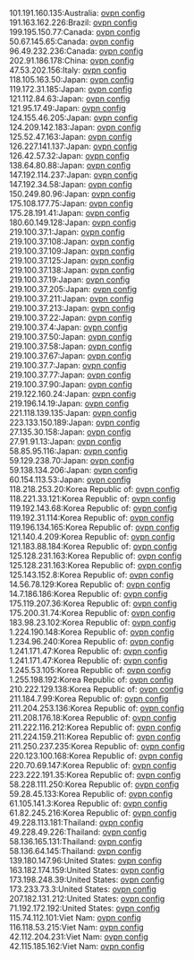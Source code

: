 101.191.160.135:Australia: [ovpn config](vpn/101_191_160_135.ovpn)  
191.163.162.226:Brazil: [ovpn config](vpn/191_163_162_226.ovpn)  
199.195.150.77:Canada: [ovpn config](vpn/199_195_150_77.ovpn)  
50.67.145.65:Canada: [ovpn config](vpn/50_67_145_65.ovpn)  
96.49.232.236:Canada: [ovpn config](vpn/96_49_232_236.ovpn)  
202.91.186.178:China: [ovpn config](vpn/202_91_186_178.ovpn)  
47.53.202.156:Italy: [ovpn config](vpn/47_53_202_156.ovpn)  
118.105.163.50:Japan: [ovpn config](vpn/118_105_163_50.ovpn)  
119.172.31.185:Japan: [ovpn config](vpn/119_172_31_185.ovpn)  
121.112.84.63:Japan: [ovpn config](vpn/121_112_84_63.ovpn)  
121.95.17.49:Japan: [ovpn config](vpn/121_95_17_49.ovpn)  
124.155.46.205:Japan: [ovpn config](vpn/124_155_46_205.ovpn)  
124.209.142.183:Japan: [ovpn config](vpn/124_209_142_183.ovpn)  
125.52.47.163:Japan: [ovpn config](vpn/125_52_47_163.ovpn)  
126.227.141.137:Japan: [ovpn config](vpn/126_227_141_137.ovpn)  
126.42.57.32:Japan: [ovpn config](vpn/126_42_57_32.ovpn)  
138.64.80.88:Japan: [ovpn config](vpn/138_64_80_88.ovpn)  
147.192.114.237:Japan: [ovpn config](vpn/147_192_114_237.ovpn)  
147.192.34.58:Japan: [ovpn config](vpn/147_192_34_58.ovpn)  
150.249.80.96:Japan: [ovpn config](vpn/150_249_80_96.ovpn)  
175.108.177.75:Japan: [ovpn config](vpn/175_108_177_75.ovpn)  
175.28.191.41:Japan: [ovpn config](vpn/175_28_191_41.ovpn)  
180.60.149.128:Japan: [ovpn config](vpn/180_60_149_128.ovpn)  
219.100.37.1:Japan: [ovpn config](vpn/219_100_37_1.ovpn)  
219.100.37.108:Japan: [ovpn config](vpn/219_100_37_108.ovpn)  
219.100.37.109:Japan: [ovpn config](vpn/219_100_37_109.ovpn)  
219.100.37.125:Japan: [ovpn config](vpn/219_100_37_125.ovpn)  
219.100.37.138:Japan: [ovpn config](vpn/219_100_37_138.ovpn)  
219.100.37.19:Japan: [ovpn config](vpn/219_100_37_19.ovpn)  
219.100.37.205:Japan: [ovpn config](vpn/219_100_37_205.ovpn)  
219.100.37.211:Japan: [ovpn config](vpn/219_100_37_211.ovpn)  
219.100.37.213:Japan: [ovpn config](vpn/219_100_37_213.ovpn)  
219.100.37.22:Japan: [ovpn config](vpn/219_100_37_22.ovpn)  
219.100.37.4:Japan: [ovpn config](vpn/219_100_37_4.ovpn)  
219.100.37.50:Japan: [ovpn config](vpn/219_100_37_50.ovpn)  
219.100.37.58:Japan: [ovpn config](vpn/219_100_37_58.ovpn)  
219.100.37.67:Japan: [ovpn config](vpn/219_100_37_67.ovpn)  
219.100.37.7:Japan: [ovpn config](vpn/219_100_37_7.ovpn)  
219.100.37.77:Japan: [ovpn config](vpn/219_100_37_77.ovpn)  
219.100.37.90:Japan: [ovpn config](vpn/219_100_37_90.ovpn)  
219.122.160.24:Japan: [ovpn config](vpn/219_122_160_24.ovpn)  
219.196.14.19:Japan: [ovpn config](vpn/219_196_14_19.ovpn)  
221.118.139.135:Japan: [ovpn config](vpn/221_118_139_135.ovpn)  
223.133.150.189:Japan: [ovpn config](vpn/223_133_150_189.ovpn)  
27.135.30.158:Japan: [ovpn config](vpn/27_135_30_158.ovpn)  
27.91.91.13:Japan: [ovpn config](vpn/27_91_91_13.ovpn)  
58.85.95.116:Japan: [ovpn config](vpn/58_85_95_116.ovpn)  
59.129.238.70:Japan: [ovpn config](vpn/59_129_238_70.ovpn)  
59.138.134.206:Japan: [ovpn config](vpn/59_138_134_206.ovpn)  
60.154.113.53:Japan: [ovpn config](vpn/60_154_113_53.ovpn)  
118.218.253.20:Korea Republic of: [ovpn config](vpn/118_218_253_20.ovpn)  
118.221.33.121:Korea Republic of: [ovpn config](vpn/118_221_33_121.ovpn)  
119.192.143.68:Korea Republic of: [ovpn config](vpn/119_192_143_68.ovpn)  
119.192.31.114:Korea Republic of: [ovpn config](vpn/119_192_31_114.ovpn)  
119.196.134.165:Korea Republic of: [ovpn config](vpn/119_196_134_165.ovpn)  
121.140.4.209:Korea Republic of: [ovpn config](vpn/121_140_4_209.ovpn)  
121.183.88.184:Korea Republic of: [ovpn config](vpn/121_183_88_184.ovpn)  
125.128.231.163:Korea Republic of: [ovpn config](vpn/125_128_231_163.ovpn)  
125.128.231.163:Korea Republic of: [ovpn config](vpn/125_128_231_163.ovpn)  
125.143.152.8:Korea Republic of: [ovpn config](vpn/125_143_152_8.ovpn)  
14.56.78.129:Korea Republic of: [ovpn config](vpn/14_56_78_129.ovpn)  
14.7.186.186:Korea Republic of: [ovpn config](vpn/14_7_186_186.ovpn)  
175.119.207.36:Korea Republic of: [ovpn config](vpn/175_119_207_36.ovpn)  
175.200.31.74:Korea Republic of: [ovpn config](vpn/175_200_31_74.ovpn)  
183.98.23.102:Korea Republic of: [ovpn config](vpn/183_98_23_102.ovpn)  
1.224.190.148:Korea Republic of: [ovpn config](vpn/1_224_190_148.ovpn)  
1.234.96.240:Korea Republic of: [ovpn config](vpn/1_234_96_240.ovpn)  
1.241.171.47:Korea Republic of: [ovpn config](vpn/1_241_171_47.ovpn)  
1.241.171.47:Korea Republic of: [ovpn config](vpn/1_241_171_47.ovpn)  
1.245.53.105:Korea Republic of: [ovpn config](vpn/1_245_53_105.ovpn)  
1.255.198.192:Korea Republic of: [ovpn config](vpn/1_255_198_192.ovpn)  
210.222.129.138:Korea Republic of: [ovpn config](vpn/210_222_129_138.ovpn)  
211.184.7.99:Korea Republic of: [ovpn config](vpn/211_184_7_99.ovpn)  
211.204.253.136:Korea Republic of: [ovpn config](vpn/211_204_253_136.ovpn)  
211.208.176.18:Korea Republic of: [ovpn config](vpn/211_208_176_18.ovpn)  
211.222.116.212:Korea Republic of: [ovpn config](vpn/211_222_116_212.ovpn)  
211.224.159.211:Korea Republic of: [ovpn config](vpn/211_224_159_211.ovpn)  
211.250.237.235:Korea Republic of: [ovpn config](vpn/211_250_237_235.ovpn)  
220.123.100.168:Korea Republic of: [ovpn config](vpn/220_123_100_168.ovpn)  
220.70.69.147:Korea Republic of: [ovpn config](vpn/220_70_69_147.ovpn)  
223.222.191.35:Korea Republic of: [ovpn config](vpn/223_222_191_35.ovpn)  
58.228.111.250:Korea Republic of: [ovpn config](vpn/58_228_111_250.ovpn)  
59.28.45.133:Korea Republic of: [ovpn config](vpn/59_28_45_133.ovpn)  
61.105.141.3:Korea Republic of: [ovpn config](vpn/61_105_141_3.ovpn)  
61.82.245.216:Korea Republic of: [ovpn config](vpn/61_82_245_216.ovpn)  
49.228.113.181:Thailand: [ovpn config](vpn/49_228_113_181.ovpn)  
49.228.49.226:Thailand: [ovpn config](vpn/49_228_49_226.ovpn)  
58.136.165.131:Thailand: [ovpn config](vpn/58_136_165_131.ovpn)  
58.136.64.145:Thailand: [ovpn config](vpn/58_136_64_145.ovpn)  
139.180.147.96:United States: [ovpn config](vpn/139_180_147_96.ovpn)  
163.182.174.159:United States: [ovpn config](vpn/163_182_174_159.ovpn)  
173.198.248.39:United States: [ovpn config](vpn/173_198_248_39.ovpn)  
173.233.73.3:United States: [ovpn config](vpn/173_233_73_3.ovpn)  
207.182.131.212:United States: [ovpn config](vpn/207_182_131_212.ovpn)  
71.192.172.192:United States: [ovpn config](vpn/71_192_172_192.ovpn)  
115.74.112.101:Viet Nam: [ovpn config](vpn/115_74_112_101.ovpn)  
116.118.53.215:Viet Nam: [ovpn config](vpn/116_118_53_215.ovpn)  
42.112.204.231:Viet Nam: [ovpn config](vpn/42_112_204_231.ovpn)  
42.115.185.162:Viet Nam: [ovpn config](vpn/42_115_185_162.ovpn)  
